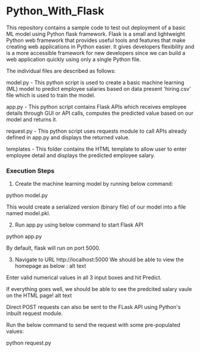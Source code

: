 # Python_With_Flask

This repository contains a sample code to test out deployment of a basic ML model using Python flask framework. Flask is a small and lightweight Python web framework that provides useful tools and features that make creating web applications in Python easier. It gives developers flexibility and is a more accessible framework for new developers since we can build a web application quickly using only a single Python file.

The individual files are described as follows:

model.py - This python script is used to create a basic machine learning (ML) model to predict employee salaries based on data present 'hiring.csv' file which is used to train the model.

app.py - This python script contains Flask APIs which receives employee details through GUI or API calls, computes the predicted value based on our model and returns it.

request.py - This python script uses requests module to call APIs already defined in app.py and displays the returned value.

templates - This folder contains the HTML template to allow user to enter employee detail and displays the predicted employee salary.


### Execution Steps

1) Create the machine learning model by running below command:

python model.py

This would create a serialized version (binary file) of our model into a file named model.pkl.

2) Run app.py using below command to start Flask API
 
python app.py

By default, flask will run on port 5000.

3) Navigate to URL http://localhost:5000
We should be able to view the homepage as below : alt text

Enter valid numerical values in all 3 input boxes and hit Predict.

If everything goes well, we should be able to see the predcited salary vaule on the HTML page! alt text

Direct POST requests can also be sent to the FLask API using Python's inbuilt request module.

Run the below command to send the request with some pre-populated values:

python request.py

